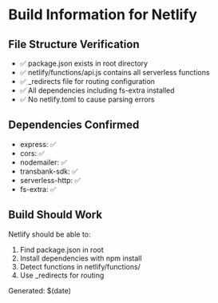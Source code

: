 # Build Information for Netlify

## File Structure Verification
- ✅ package.json exists in root directory
- ✅ netlify/functions/api.js contains all serverless functions
- ✅ _redirects file for routing configuration
- ✅ All dependencies including fs-extra installed
- ✅ No netlify.toml to cause parsing errors

## Dependencies Confirmed
- express: ✅
- cors: ✅  
- nodemailer: ✅
- transbank-sdk: ✅
- serverless-http: ✅
- fs-extra: ✅

## Build Should Work
Netlify should be able to:
1. Find package.json in root
2. Install dependencies with npm install
3. Detect functions in netlify/functions/
4. Use _redirects for routing

Generated: $(date)